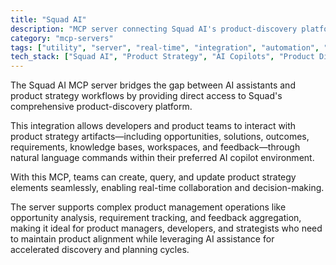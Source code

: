 ```yaml
---
title: "Squad AI"
description: "MCP server connecting Squad AI's product-discovery platform to LLM applications, enabling AI-powered product strategy management."
category: "mcp-servers"
tags: ["utility", "server", "real-time", "integration", "automation", "AI assistants", "product management", "collaboration"]
tech_stack: ["Squad AI", "Product Strategy", "AI Copilots", "Product Discovery", "Requirements Management", "Natural Language Processing"]
---
```


The Squad AI MCP server bridges the gap between AI assistants and product strategy workflows by providing direct access to Squad's comprehensive product-discovery platform. 

This integration allows developers and product teams to interact with product strategy artifacts—including opportunities, solutions, outcomes, requirements, knowledge bases, workspaces, and feedback—through natural language commands within their preferred AI copilot environment.

With this MCP, teams can create, query, and update product strategy elements seamlessly, enabling real-time collaboration and decision-making. 

The server supports complex product management operations like opportunity analysis, requirement tracking, and feedback aggregation, making it ideal for product managers, developers, and strategists who need to maintain product alignment while leveraging AI assistance for accelerated discovery and planning cycles.